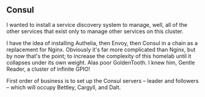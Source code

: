 ## Consul

I wanted to install a service discovery system to manage, well, all of the other services that exist only to manage other services on this cluster.

I have the idea of installing Authelia, then Envoy, then Consul in a chain as a replacement for Nginx. Obviously it's far more complicated than Nginx, but by now that's the point; to increase the complexity of this homelab until it collapses under its own weight. Alas poor GoldenTooth. I knew him, Gentle Reader, a cluster of infinite GPIO!

First order of business is to set up the Consul servers – leader and followers – which will occupy Bettley, Cargyll, and Dalt.